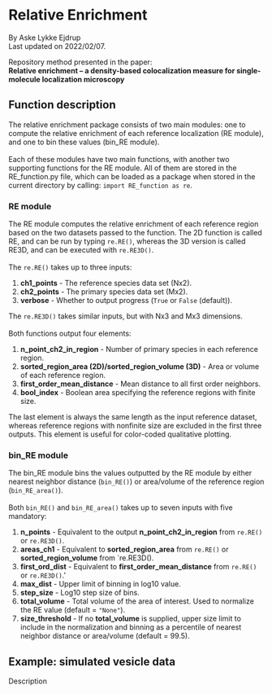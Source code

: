 # Relative Enrichment
By Aske Lykke Ejdrup
<br>
Last updated on 2022/02/07.

Repository method presented in the paper:
<br>
**Relative enrichment – a density-based colocalization measure for single-molecule localization microscopy**

## Function description
The relative enrichment package consists of two main modules: one to compute the relative enrichment of each reference localization (RE module), and one to bin these values (bin_RE module).
<br><br>
Each of these modules have two main functions, with another two supporting functions for the RE module. All of them are stored in the RE_function.py file, which can be loaded as a package when stored in the current directory by calling:
`import RE_function as re`.

### RE module
The RE module computes the relative enrichment of each reference region based on the two datasets passed to the function. The 2D function is called RE, and can be run by typing `re.RE()`, whereas the 3D version is called RE3D, and can be executed with `re.RE3D()`.
<br><br>
The `re.RE()` takes up to three inputs:
1. **ch1_points** - The reference species data set (Nx2).
2. **ch2_points** - The primary species data set (Mx2).
3. **verbose** - Whether to output progress (`True` or `False` (default)).

The `re.RE3D()` takes similar inputs, but with Nx3 and Mx3 dimensions.
<br><br>
Both functions output four elements:
1. **n_point_ch2_in_region** - Number of primary species in each reference region.
2. **sorted_region_area (2D)/sorted_region_volume (3D)** - Area or volume of each reference region.
3. **first_order_mean_distance** - Mean distance to all first order neighbors.
4. **bool_index** - Boolean area specifying the reference regions with finite size.

The last element is always the same length as the input reference dataset, whereas reference regions with nonfinite size are excluded in the first three outputs. This element is useful for color-coded qualitative plotting.

### bin_RE module
The bin_RE module bins the values outputted by the RE module by either nearest neighbor distance (`bin_RE()`) or area/volume of the reference region (`bin_RE_area()`).
<br><br>
Both `bin_RE()` and `bin_RE_area()` takes up to seven inputs with five mandatory:
1. **n_points** - Equivalent to the output **n_point_ch2_in_region** from `re.RE()` or `re.RE3D()`.
2. **areas_ch1** - Equivalent to **sorted_region_area** from `re.RE()` or **sorted_region_volume** from `re.RE3D().
3. **first_ord_dist** - Equivalent to **first_order_mean_distance** from `re.RE()` or `re.RE3D()`.'
4. **max_dist** - Upper limit of binning in log10 value.
5. **step_size** - Log10 step size of bins.
6. **total_volume** - Total volume of the area of interest. Used to normalize the RE value (default = `"None"`).
7. **size_threshold** - If no **total_volume** is supplied, upper size limit to include in the normalization and binning as a percentile of nearest neighbor distance or area/volume (default = 99.5).

## Example: simulated vesicle data
Description 